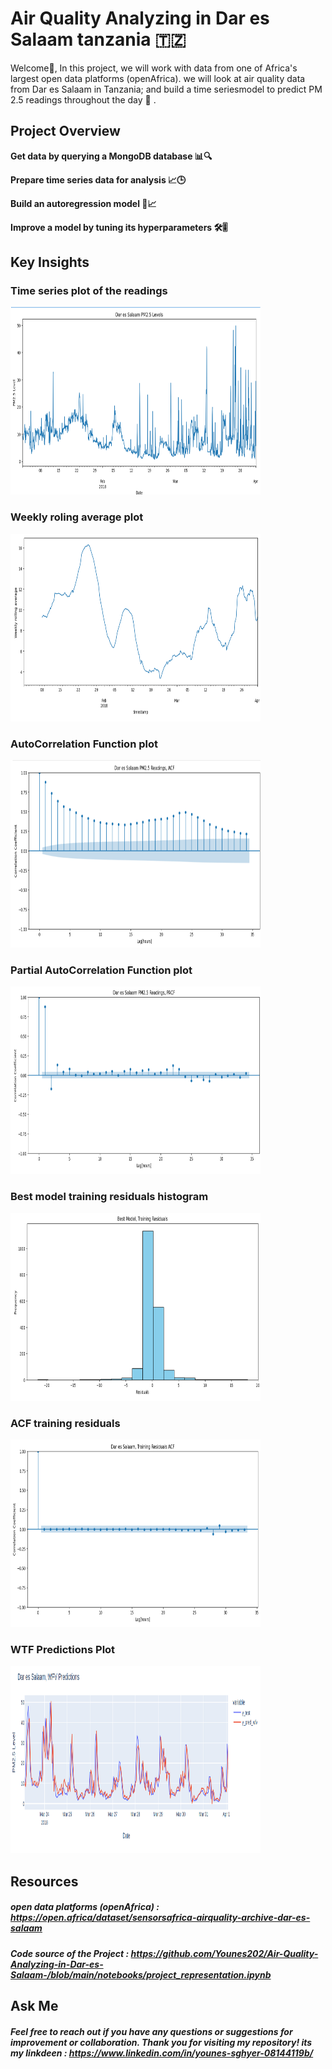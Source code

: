 # Air Quality Analyzing in Dar es Salaam tanzania 🇹🇿
Welcome👋, In this project, we will work with data from one of Africa's largest open data platforms (openAfrica). we will look at air quality data from Dar es Salaam in Tanzania; and build a time seriesmodel to predict PM 2.5 readings throughout the day 🚀 .

## Project Overview 

**Get data by querying a MongoDB database 📊🔍**

**Prepare time series data for analysis 📈🕒**

**Build an autoregression model 🔨📈**

**Improve a model by tuning its hyperparameters 🛠️🎚️**

## Key Insights

### Time series plot of the readings
<img src="images/time-plot.png" alt="time series plot of the readings" width="400" height="300">

### Weekly roling average plot
<img src="images/weekly-roling-average-plot.png" alt="weekly roling average plot of the reading" width="400" height="300">

### AutoCorrelation Function plot
<img src="images/acf-plot.png" alt="AutoCorrelation Function plot of the readings" width="400" height="300">

### Partial AutoCorrelation Function plot
<img src="images/pacf-plot.png" alt="Partial AutoCorrelation Function plot of the readings" width="400" height="300">

### Best model training residuals histogram
<img src="images/best-model-hist-plot.png" alt="Best model training residuals histogram" width="400" height="300">

### ACF training residuals
<img src="images/acf-best-model-plot.png" alt="ACF training residuals histogram of the readings" width="400" height="300">

### WTF Predictions Plot
<img src="images/wfv-prediction.png" alt="WTF Predictions Plot" width="400" height="300">


## Resources

##### open data platforms (openAfrica) : https://open.africa/dataset/sensorsafrica-airquality-archive-dar-es-salaam

##### Code source of the Project : https://github.com/Younes202/Air-Quality-Analyzing-in-Dar-es-Salaam-/blob/main/notebooks/project_representation.ipynb

## Ask Me

##### Feel free to reach out if you have any questions or suggestions for improvement or collaboration. Thank you for visiting my repository! its my linkdeen : https://www.linkedin.com/in/younes-sghyer-08144119b/
